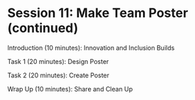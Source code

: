 # Session 11: Make Team Poster (continued)

Introduction (10 minutes): Innovation and Inclusion Builds

Task 1 (20 minutes): Design Poster

Task 2 (20 minutes): Create Poster

Wrap Up (10 minutes): Share and Clean Up
